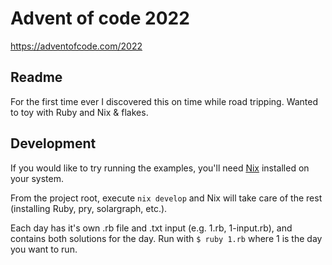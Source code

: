 # Advent of code 2022
https://adventofcode.com/2022

## Readme
For the first time ever I discovered this on time while road tripping.
Wanted to toy with Ruby and Nix & flakes.

## Development
If you would like to try running the examples, you'll need
[Nix](https://nixos.org) installed on your system.

From the project root, execute `nix develop` and Nix will take care of the rest
(installing Ruby, pry, solargraph, etc.).

Each day has it's own .rb file and .txt input (e.g. 1.rb, 1-input.rb), and
contains both solutions for the day. Run with `$ ruby 1.rb` where 1 is the day
you want to run.
